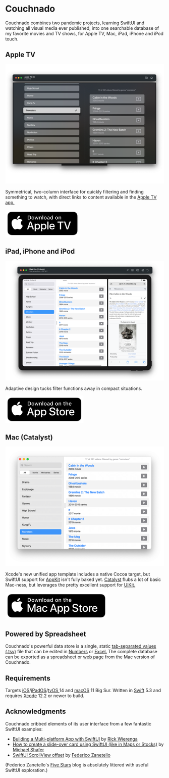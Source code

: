 # Couchnado

Couchnado combines two pandemic projects, learning [SwiftUI](https://developer.apple.com/xcode/swiftui) and watching all visual media ever published, into one searchable database of my favorite movies and TV shows, for Apple TV, Mac, iPad, iPhone and iPod touch.

## Apple TV

![](Couchnado/CouchnadoTV.png)

Symmetrical, two-column interface for quickly filtering and finding something to watch, with direct links to content available in the [Apple TV app.](https://www.apple.com/apple-tv-app)

[![Download on Apple TV](Couchnado/AppleTV.svg)](https://itunes.apple.com/app/id1534895521)


## iPad, iPhone and iPod

![](Couchnado/Couchnado.png)

Adaptive design tucks filter functions away in compact situations.

[![Download on the App Store](Couchnado/AppStore.svg)](https://itunes.apple.com/app/id1534895521)

## Mac (Catalyst)

![](Couchnado/CouchnadoMac.png)

Xcode's new unified app template includes a native Cocoa target, but SwiftUI support for [AppKit](https://developer.apple.com/documentation/appkit) isn't fully baked yet. [Catalyst](https://developer.apple.com/mac-catalyst) flubs a lot of basic Mac-ness, but leverages the pretty excellent support for [UIKit.](https://developer.apple.com/documentation/uikit)

[![Download on the Mac App Store](Couchnado/MacAppStore.svg)](https://itunes.apple.com/app/id1534895521)

## Powered by Spreadsheet

Couchnado's powerful data store is a single, static [tab-separated values (.tsv)](https://en.wikipedia.org/wiki/Tab-separated_values) file that can be edited in [Numbers](https://www.apple.com/numbers) or [Excel.](https://www.microsoft.com/en-ww/microsoft-365/excel) The complete database can be exported as a spreadsheet or [web page](https://toddheasley.github.io/couchnado) from the Mac version of Couchnado.

## Requirements

Targets [iOS](https://developer.apple.com/ios)/[iPadOS](https://developer.apple.com/ipad)/[tvOS ](https://developer.apple.com/tvos) 14 and [macOS](https://developer.apple.com/macos) 11 Big Sur. Written in [Swift](https://developer.apple.com/documentation/swift) 5.3 and requires [Xcode](https://developer.apple.com/xcode) 12.2 or newer to build.

## Acknowledgments

Couchnado cribbed elements of its user interface from a few fantastic SwiftUI examples:

* [Building a Multi-platform App with SwiftUI](https://heartbeat.fritz.ai/building-a-multi-platform-app-with-swiftui-5336bce94689) by [Rick Wierenga](https://gist.github.com/rickwierenga)
* [How to create a slide-over card using SwiftUI (like in Maps or Stocks)](https://www.mozzafiller.com/posts/swiftui-slide-over-card-like-maps-stocks) by [Michael Shafer](https://github.com/mshafer)
* [SwiftUI ScrollView offset](https://fivestars.blog/swiftui/scrollview-offset.html) by [Federico Zanetello](https://github.com/zntfdr)

(Federico Zanetello's [Five Stars](https://fivestars.blog) blog is absolutely littered with useful SwiftUI exploration.)
